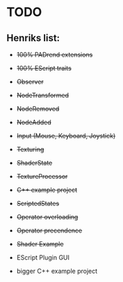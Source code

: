 # TODO
## Henriks list:
* ~~100% PADrend extensions~~
* ~~100% EScript traits~~
* ~~Observer~~
 * ~~NodeTransformed~~
 * ~~NodeRemoved~~
 * ~~NodeAdded~~
* ~~Input (Mouse, Keyboard, Joystick)~~
* ~~Texturing~~
* ~~ShaderState~~
* ~~TextureProcessor~~
* ~~C++ example project~~
* ~~ScriptedStates~~
* ~~Operator overloading~~
* ~~Operator precendence~~
* ~~Shader Example~~


* EScript Plugin GUI
* bigger C++ example project
